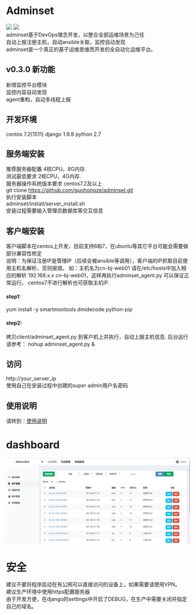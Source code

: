 # Adminset
<img src="https://travis-ci.org/guohongze/adminset.svg?branch=master"></img> 
<img src="https://img.shields.io/hexpm/l/plug.svg"></img>
<br>
adminset基于DevOps理念开发，以整合全部运维场景为己任<br>
自动上报注册主机，自动ansible关联，监控自动发现<br>
adminset是一个真正的基于运维思维而开发的全自动化运维平台。<br>

## v0.3.0 新功能
新增监控平台模块<br>
监控内容自动发现<br>
agent重构，自动多线程上报<br>

## 开发环境
centos 7.2(1511) django 1.9.8 python 2.7<br>

## 服务端安装
推荐服务器配置 4核CPU，8G内存.<br>
测试最低要求 2核CPU，4G内存.<br>
服务器操作系统版本要求 centos7.2及以上<br>
git clone https://github.com/guohongze/adminset.git<br>
执行安装脚本<br>
adminset/install/server_install.sh<br>
安装过程需要输入管理员数据库等交互信息<br>


## 客户端安装
客户端脚本在centos上开发，目前支持6和7，在ubuntu等其它平台可能会需要做部分兼容性修定<br>
说明：为保证注册IP是管理IP（后续会被ansible等调用），客户端的IP抓取目前使用主机名解析，否则报错。 如：主机名为cn-bj-web01 请在/etc/hosts中加入相应的解析 192.168.x.x cn-bj-web01，这样再执行adminset_agent.py 可以保证正常运行。 centos7不进行解析也可获取主机IP.
#### step1:
yum install -y smartmontools dmidecode python-pip
#### step2:
拷贝client/adminset_agent.py 到客户机上并执行，自动上报主机信息.
后台运行请参考：
nohup adminset_agent.py &

## 访问
http://your_server_ip<br>
使用自己在安装过程中创建的super admin用户名密码

## 使用说明
请转到：<a href="https://github.com/guohongze/adminset/blob/master/docs/Manual.txt">使用说明</a>
# dashboard
<img src="https://github.com/guohongze/adminset/blob/master/static/dist/img/asset.png"></img>
# 安全
建议不要将程序启动在有公网可以直接访问的设备上，如果需要请使用VPN。<br>
建议生产环境中使用https配置服务器<br>
由于开发方便，在django的settings中开启了DEBUG，在生产中需要关闭并指定自己的域名。


